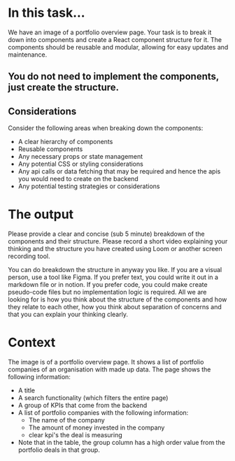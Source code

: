 # In this task...

We have an image of a portfolio overview page. Your task is to break it down into components and create a React component structure for it. The components should be reusable and modular, allowing for easy updates and maintenance.

## You do not need to implement the components, just create the structure.

## Considerations

Consider the following areas when breaking down the components:

- A clear hierarchy of components
- Reusable components
- Any necessary props or state management
- Any potential CSS or styling considerations
- Any api calls or data fetching that may be required and hence the apis you would need to create on the backend
- Any potential testing strategies or considerations

# The output

Please provide a clear and concise (sub 5 minute) breakdown of the components and their structure. Please record a short video explaining your thinking and the structure you have created using Loom or another screen recording tool.

You can do breakdown the structure in anyway you like. If you are a visual person, use a tool like Figma. If you prefer text, you could write it out in a markdown file or in notion. If you prefer code, you could make create pseudo-code files but no implementation logic is required. All we are looking for is how you think about the structure of the components and how they relate to each other, how you think about separation of concerns and that you can explain your thinking clearly.

# Context

The image is of a portfolio overview page. It shows a list of portfolio companies of an organisation with made up data. The page shows the following information:

- A title
- A search functionality (which filters the entire page)
- A group of KPIs that come from the backend
- A list of portfolio companies with the following information:
  - The name of the company
  - The amount of money invested in the company
  - clear kpi's the deal is measuring
- Note that in the table, the group column has a high order value from the portfolio deals in that group.
